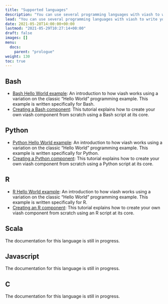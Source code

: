 ```yaml
---
title: "Supported languages"
description: "You can use several programming languages with viash to write your own components. To get started with your preferred language, take a look at the language specific Hello World examples and the [Creating components](/creating_components) section. "
lead: "You can use several programming languages with viash to write your own components. To get started with your preferred language, take a look at the language specific Hello World examples and the [Creating components](/creating_components) section. "
date: 2021-05-28T14:00:00+00:00
lastmod: "2021-05-29T10:27:14+00:00"
draft: false
images: []
menu:
  docs:
    parent: "prologue"
weight: 130
toc: true
---
```




## Bash

-   [Bash Hello World example](/docs/prologue/hello_world_bash): An
    introduction to how viash works using a variation on the classic
    “Hello World” programming example. This example is written
    specifically for Bash.
-   [Creating a Bash component](/docs/creating_components/bash): This
    tutorial explains how to create your own viash component from
    scratch using a Bash script at its core.

## Python

-   [Python Hello World example](/docs/prologue/hello_world_python): An
    introduction to how viash works using a variation on the classic
    “Hello World” programming example. This example is written
    specifically for Python.
-   [Creating a Python component](/docs/creating_components/python):
    This tutorial explains how to create your own viash component from
    scratch using a Python script at its core.

## R

-   [R Hello World example](/docs/prologue/hello_world_r): An
    introduction to how viash works using a variation on the classic
    “Hello World” programming example. This example is written
    specifically for R.
-   [Creating an R component](/docs/creating_components/r): This
    tutorial explains how to create your own viash component from
    scratch using an R script at its core.

## Scala

The documentation for this language is still in progress.

## Javascript

The documentation for this language is still in progress.

## C

The documentation for this language is still in progress.
